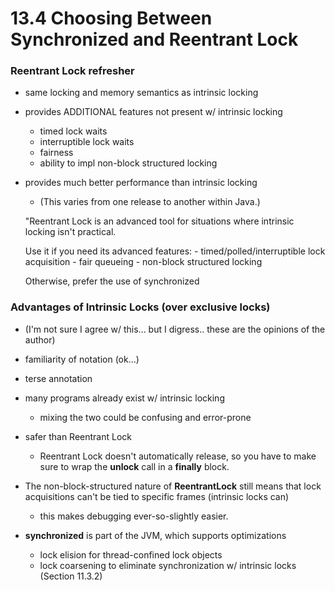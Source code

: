 # 13.4  Choosing Between Synchronized and Reentrant Lock

### Reentrant Lock refresher
- same locking and memory semantics as intrinsic locking
- provides ADDITIONAL features not present w/ intrinsic locking 
    - timed lock waits
    - interruptible lock waits
    - fairness
    - ability to impl non-block structured locking
- provides much better performance than intrinsic locking
    - (This varies from one release to another within Java.)
    
    
    "Reentrant Lock is an advanced tool for situations where intrinsic locking 
    isn't practical. 
    
    Use it if you need its advanced features:
        - timed/polled/interruptible lock acquisition
        - fair queueing
        - non-block structured locking
        
    Otherwise, prefer the use of synchronized
    
    
### Advantages of Intrinsic Locks (over exclusive locks)
- (I'm not sure I agree w/ this... but I digress.. these are the opinions of the author)
- familiarity of notation (ok...)
- terse annotation
- many programs already exist w/ intrinsic locking
    - mixing the two could be confusing and error-prone
- safer than Reentrant Lock
    - Reentrant Lock doesn't automatically release, so you have to make sure to 
    wrap the **unlock** call in a **finally** block.
    
    
    
- The non-block-structured nature of **ReentrantLock** still means that lock acquisitions can't 
    be tied to specific frames (intrinsic locks can)
    - this makes debugging ever-so-slightly easier. 
- **synchronized** is part of the JVM, which supports optimizations
    - lock elision for thread-confined lock objects
    - lock coarsening to eliminate synchronization w/ intrinsic locks (Section 11.3.2)  

  
